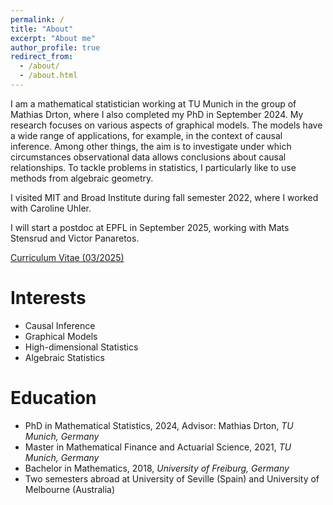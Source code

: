 ```yaml
---
permalink: /
title: "About"
excerpt: "About me"
author_profile: true
redirect_from: 
  - /about/
  - /about.html
---
```


I am a mathematical statistician working at TU Munich in the group of Mathias Drton, where I also completed my PhD in September 2024. My research focuses on various aspects of graphical models. The models have a wide range of applications, for example, in the context of causal inference. Among other things, the aim is to investigate under which circumstances observational data allows conclusions about causal relationships. To tackle problems in statistics, I particularly like to use methods from algebraic geometry.

I visited MIT and Broad Institute during fall semester 2022, where I worked with Caroline Uhler.

I will start a postdoc at EPFL in September 2025, working with Mats Stensrud and Victor Panaretos.

[Curriculum Vitae (03/2025)](https://nilssturma.github.io/files/cv.pdf)

Interests
======
* Causal Inference
* Graphical Models
* High-dimensional Statistics
* Algebraic Statistics

Education
======
* PhD in Mathematical Statistics, 2024, Advisor: Mathias Drton, *TU Munich, Germany*
* Master in Mathematical Finance and Actuarial Science, 2021, *TU Munich, Germany*
* Bachelor in Mathematics, 2018, *University of Freiburg, Germany*
* Two semesters abroad at University of Seville (Spain) and University of Melbourne (Australia)
